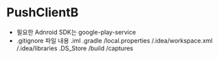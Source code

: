 # PushClientB

* 필요한 Adnroid SDK는 google-play-service
* .gitignore 파일 내용
.iml
.gradle
/local.properties
/.idea/workspace.xml
/.idea/libraries
.DS_Store
/build
/captures



